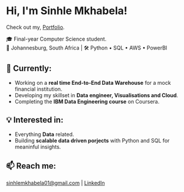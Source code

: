 <h1>Hi, I'm Sinhle Mkhabela!</h1>

<p>
    Check out my, <a href="https://sinhle-portfolio.vercel.app/" target="_blank">Portfolio</a>.
</p>

<p>
    🎓 Final-year Computer Science student.<br>
    📍 Johannesburg, South Africa | 🛠️ Python • SQL • AWS • PowerBI
</p>

<h2>🚀 Currently:</h2>
<ul>
    <li>Working on a <strong>real time End-to-End Data Warehouse</strong> for a mock financial institution.</li>
    <li>Developing my skillset in <strong>Data engineer, Visualisations and Cloud</strong>.</li>
    <li>Completing the <strong>IBM Data Engineering course</strong> on Coursera.</li>
</ul>

<h2>💡 Interested in:</h2>
<ul>
    <li>Everything <strong>Data</strong> related.</li>
    <li>Building <strong>scalable data driven porjects</strong> with Python and SQL for meaninful insights.</li>
</ul>

<h2>📫 Reach me:</h2>
<p>
    <a href="mailto:sinhlemkhabela01@gmail.com">sinhlemkhabela01@gmail.com</a> | <a href="https://www.linkedin.com/in/sinhle-mkhabela-0b6812345/" target="_blank">LinkedIn</a>
</p>
